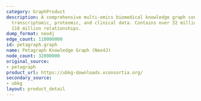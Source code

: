 ```yaml
---
category: GraphProduct
description: A comprehensive multi-omics biomedical knowledge graph connecting genomic,
  transcriptomic, proteomic, and clinical data. Contains over 32 million nodes and
  118 million relationships.
dump_format: neo4j
edge_count: 118000000
id: petagraph.graph
name: Petagraph Knowledge Graph (Neo4J)
node_count: 32000000
original_source:
- petagraph
product_url: https://ubkg-downloads.xconsortia.org/
secondary_source:
- ubkg
layout: product_detail
---
```

